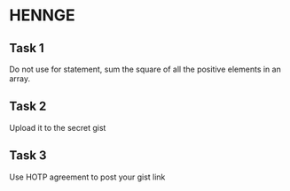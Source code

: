 # HENNGE

Task 1
---------
Do not use for statement, sum the square of all the positive elements in an array.

Task 2
---------
Upload it to the secret gist

Task 3
-------
Use HOTP agreement to post your gist link
